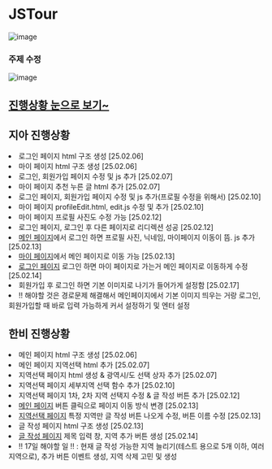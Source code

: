 # JSTour
![image](https://github.com/user-attachments/assets/eb9f5ccb-d0fc-470f-b5d4-54c5db3a09b9)
### 주제 수정
![image](https://github.com/user-attachments/assets/ced84a8e-75c8-4edb-acf8-d52315312725)


## <a href="https://ldr7xior.github.io/JSTour/" class="page">진행상황 눈으로 보기~</a>

## 지아 진행상황
<ur>
  <li>로그인 페이지 html 구조 생성 [25.02.06]</li>
  <li>마이 페이지 html 구조 생성 [25.02.06]</li>
  <li>로그인, 회원가입 페이지 수정 및 js 추가 [25.02.07]</li>
  <li>마이 페이지 추천 누른 글 html 추가 [25.02.07]</li>
  <li>로그인 페이지, 회원가입 페이지 수정 및 js 추가(프로필 수정을 위해서) [25.02.10]</li>
  <li>마이 페이지 profileEdit.html, edit.js 수정 및 추가 [25.02.10]</li>
  <li>마이 페이지 프로필 사진도 수정 가능 [25.02.12]</li>
  <li>로그인 페이지, 로그인 후 다른 페이지로 리디렉션 성공 [25.02.12]</li>
  <li><a href="mainpage.html" class="page">메인 페이지</a>에서 로그인 하면 프로필 사진, 닉네임, 마이페이지 이동이 뜸. js 추가[25.02.13]</li>
  <li><a href="myPage" class="page">마이 페이지</a>에서 메인 페이지로 이동 가능 [25.02.13]</li>
  <li><a href="login" class="page">로그인 페이지</a> 로그인 하면 마이 페이지로 가는거 메인 페이지로 이동하게 수정 [25.02.14]</li>
  <li>회원가입 후 로그인 하면 기본 이미지로 나기가 들어가게 설정함 [25.02.17]</li>
  <li>!! 해야할 것은 경로문제 해결해서 메인페이지에서 기본 이미지 띄우는 거랑 로그인, 회원가입할 때 바로 입력 가능하게 커서 설정하기 및 엔터 설정</li>
</ur>

## 한비 진행상황
<ur>
  <li>메인 페이지 html 구조 생성 [25.02.06]</li>
  <li>메인 페이지 지역선택 html 추가 [25.02.07]</li>
  <li>지역선택 페이지 html 생성 & 광역시/도 선택 상자 추가 [25.02.07]</li>
  <li>지역선택 페이지 세부지역 선택 함수 추가 [25.02.10]</li>
  <li>지역선택 페이지 1차, 2차 지역 선택지 수정 & 글 작성 버튼 추가 [25.02.12]</li>
  <li><a href="mainpage.html" class="page">메인 페이지</a> 버튼 클릭으로 페이지 이동 방식 변경 [25.02.13]</li>
  <li><a href="Local" class="page">지역선택 페이지</a> 특정 지역만 글 작성 버튼 나오게 수정, 버튼 이름 수정 [25.02.13]</li>
  <li>글 작성 페이지 html 구조 생성 [25.02.13]</li>
  <li><a href="Writing" class="page">글 작성 페이지</a> 제목 입력 창, 지역 추가 버튼 생성 [25.02.14]</li>
  <li>!! 17일 해야할 일 !! : 현재 글 작성 가능한 지역 늘리기(테스트 용으로 5개 이하, 여러지역으로), 추가 버튼 이벤트 생성, 지역 삭제 고민 및 생성</li>
</ur>

